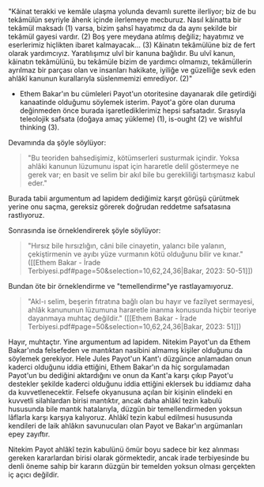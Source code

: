 
"Kâinat terakki ve kemâle ulaşma yolunda devamlı surette ilerliyor; biz de bu tekâmülün seyriyle âhenk içinde ilerlemeye mecburuz.  Nasıl kâinatta bir tekâmül maksadı (1) varsa,  bizim şahsî hayatımız da da aynı şekilde bir tekâmül gayesi vardır. (2)  Boş yere meydana atılmış değiliz; hayatımız ve eserlerimiz hiçlikten ibaret kalmayacak... (3) Kâinatın tekâmülüne biz de fert olarak yardımcıyız. Yaratılışımız ulvî bir kanuna bağlıdır.  Bu ulvî kanun, kâinatın tekâmülünü, bu tekâmüle bizim de yardımcı olmamızı, tekâmüllerin ayrılmaz bir parçası olan ve insanları hakikate, iyiliğe ve güzelliğe sevk eden ahlâkî kanunun kurallarıyla süslenmemizi emrediyor. (2)" 

- Ethem Bakar'ın bu cümleleri Payot'un otoritesine dayanarak dile getirdiği kanaatinde olduğumu söylemek isterim. Payot'a göre olan duruma değinmeden önce burada işaretlediklerimiz hepsi safsatadır. Sırasıyla  teleolojik safsata (doğaya amaç yükleme) (1),  is-ought (2) ve  wishful thinking (3).

Devamında da şöyle söylüyor:

>  "Bu teoriden bahsedişimiz, kötümserleri susturmak içindir. Yoksa ahlâki kanunun lüzumunu ispat için hararetle delil göstermeye ne gerek var; en basit ve selim bir akıl bile bu gerekliliği tartışmasız kabul eder."

Burada tabii  argumentum ad lapidem  dediğimiz karşıt görüşü çürütmek yerine onu saçma, gereksiz görerek doğrudan reddetme safsatasına rastlıyoruz.

Sonrasında ise örneklendirerek şöyle söylüyor:

>  "Hırsız bile hırsızlığın, câni bile cinayetin, yalancı bile yalanın, çekiştirmenin ve ayıbı yüze vurmanın kötü olduğunu bilir ve kınar."  ([[Ethem Bakar - İrade Terbiyesi.pdf#page=50&selection=10,62,24,36|Bakar, 2023: 50-51]])

Bundan öte bir örneklendirme ve "temellendirme"ye rastlayamıyoruz. 

>  "Akl-ı selim, beşerin fıtratına bağlı olan bu hayır ve fazilyet sermayesi, ahlâk kanununun lüzumuna hararetle inanma konusunda hiçbir teoriye dayanmaya muhtaç değildir."  ([[Ethem Bakar - İrade Terbiyesi.pdf#page=50&selection=10,62,24,36|Bakar, 2023: 51]])

Hayır, muhtaçtır. Yine  argumentum ad lapidem. Nitekim Payot'un da Ethem Bakar'ında felsefeden ve mantıktan nasibini almamış kişiler olduğunu da söylemek gerekiyor. Hele Jules Payot'un Kant'ı düzgünce anlamadan onun kaderci olduğunu iddia ettiğini, Ethem Bakar'ın da hiç sorgulamadan Payot'un bu dediğini aktardığını ve onun da Kant'a karşı çıkıp Payot'u destekler şekilde kaderci olduğunu iddia ettiğini eklersek bu iddiamız daha da kuvvetlenecektir. Felsefe okyanusuna açılan bir kişinin elindeki en kuvvetli silahlardan birisi mantıktır, ancak daha ahlâkî tezin kabulü hususunda bile mantık hatalarıyla, düzgün bir temellendirmeden yoksun lâflarla karşı karşıya kalıyoruz. Ahlâkî tezin kabul edilmesi hususunda kendileri de laik ahlâkın savunucuları olan Payot ve Bakar'ın argümanları epey zayıftır. 

Nitekim Payot ahlâkî tezin kabulünü ömür boyu sadece bir kez alınması gereken kararlardan birisi olarak görmektedir, ancak irade terbiyesinde bu denli öneme sahip bir kararın düzgün bir temelden yoksun olması gerçekten iç açıcı değildir. 